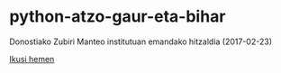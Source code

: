 # python-atzo-gaur-eta-bihar

Donostiako Zubiri Manteo institutuan emandako hitzaldia (2017-02-23)

[Ikusi hemen](https://erral.github.io/python-atzo-gaur-eta-bihar/#/)
